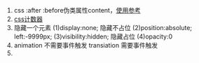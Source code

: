 1. css :after :before伪类属性content，[使用参考](http://www.zhangxinxu.com/wordpress/2010/04/css-content%E5%86%85%E5%AE%B9%E7%94%9F%E6%88%90%E6%8A%80%E6%9C%AF%E4%BB%A5%E5%8F%8A%E5%BA%94%E7%94%A8/)
2. [css计数器](https://dev.opera.com/articles/automatic-numbering-with-css-counters/)
3. 隐藏一个元素
	(1)display:none; 隐藏不占位
	(2)position:absolute; left:-9999px;
	(3)visibility:hidden; 隐藏占位
	(4)opacity:0
4. animation 不需要事件触发
	transiation 需要事件触发
5. 